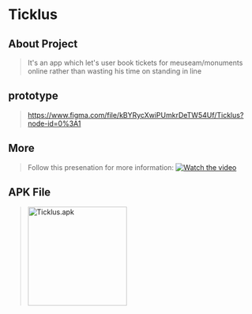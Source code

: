 # Ticklus


## About Project
> It's an app which let's user book tickets for meuseam/monuments online rather than wasting his time on standing in line


## prototype
> https://www.figma.com/file/kBYRycXwiPUmkrDeTW54Uf/Ticklus?node-id=0%3A1


## More
> Follow this presenation for more information:
> [![Watch the video](https://user-images.githubusercontent.com/58760825/159652817-45002001-c1b1-4a7a-ba7c-d6a16e6d2da4.png)](https://youtu.be/6BOP0-KYUu4)

## APK File
> <a href="https://drive.google.com/file/d/1gtjshzThag1sdq3EKQs6U8Q2UCkiUtnu/view?usp=sharing" rel="Ticklus" target="*"><img src="https://user-images.githubusercontent.com/58760825/159648566-4c81a94e-2c86-4384-979c-c2ab62cefdc6.gif" height="200" width="200" alt="Ticklus.apk" /></a>



<!-- > [![Watch the video](https://user-images.githubusercontent.com/58760825/159648566-4c81a94e-2c86-4384-979c-c2ab62cefdc6.gif) hight="200"](https://drive.google.com/file/d/1gtjshzThag1sdq3EKQs6U8Q2UCkiUtnu/view?usp=sharing) -->
## <!-- Hardik Bansal  -->
